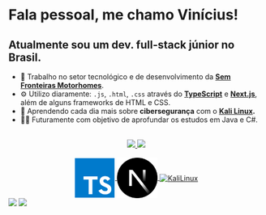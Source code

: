 # Fala pessoal, me chamo Vinícius!
## Atualmente sou um dev. full-stack júnior no Brasil.

- 🏢 Trabalho no setor tecnológico e de desenvolvimento da **[Sem Fronteiras Motorhomes](https://www.sfmh.com.br)**.
- ⚙️ Utilizo diaramente: `.js`, `.html`, `.css` através do **[TypeScript](https://www.typescriptlang.org)** e **[Next.js](https://nextjs.org)**, além de alguns frameworks de HTML e CSS.
- 🌱 Aprendendo cada dia mais sobre **cibersegurança** com o **[Kali Linux](https://www.kali.org).**
- 👨‍💻 Futuramente com objetivo de aprofundar os estudos em Java e C#.

<br>

<div align="center">
  <a href="https://github.com/viniciusjn">
  <img height="180em" src="https://github-readme-stats.vercel.app/api?username=viniciusjn&theme=midnight-purple&show_icons=true"/>
  <img height="180em" src="https://github-readme-stats.vercel.app/api/top-langs/?username=viniciusjn&layout=compact&theme=midnight-purple"/>
</div>
    
<div style="adding: 0 auto" align="center"><br>
  <img align="center" alt="TypeScript" height="80" width="80" href="#" src="https://raw.githubusercontent.com/devicons/devicon/1119b9f84c0290e0f0b38982099a2bd027a48bf1/icons/typescript/typescript-original.svg">
  <img align="center" alt="Next.js" height="80" width="80" href="#" src="https://raw.githubusercontent.com/devicons/devicon/ca28c779441053191ff11710fe24a9e6c23690d6/icons/nextjs/nextjs-original.svg">
  <img align="center" alt="KaliLinux" height="80" width="80" href="#" src="https://static-00.iconduck.com/assets.00/distributor-logo-kali-linux-icon-2048x2005-dki611fk.png">
</div>

<div> 
  <a href="https://www.linkedin.com/in/vinícius-pereira-024137249" target="_blank"><img src="https://img.shields.io/badge/Linkedin-black?style=for-the-badge&logo=linkedin" target="_blank"></a> 
  <a href="https://www.instagram.com/vinicius_pereirasjn/" target="_blank"><img src="https://img.shields.io/badge/Instagram-black?style=for-the-badge&logo=instagram" target="_blank"></a>
</div>


